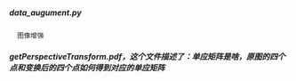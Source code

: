 ##### data_augument.py
      图像增强
##### getPerspectiveTransform.pdf，这个文件描述了：单应矩阵是啥，原图的四个点和变换后的四个点如何得到对应的单应矩阵
        
